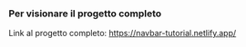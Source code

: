 ### Per visionare il progetto completo

Link al progetto completo: https://navbar-tutorial.netlify.app/